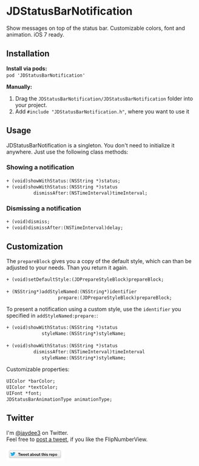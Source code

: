 # JDStatusBarNotification

Show messages on top of the status bar. Customizable colors, font and animation. iOS 7 ready.

## Installation

**Install via pods:**  
`pod 'JDStatusBarNotification'`

**Manually:**  

1. Drag the `JDStatusBarNotification/JDStatusBarNotification` folder into your project.
2. Add `#include "JDStatusBarNotification.h"`, where you want to use it

## Usage

JDStatusBarNotification is a singleton. You don't need to initialize it anywhere.
Just use the following class methods:

### Showing a notification

    + (void)showWithStatus:(NSString *)status;
    + (void)showWithStatus:(NSString *)status
              dismissAfter:(NSTimeInterval)timeInterval;

### Dismissing a notification

    + (void)dismiss;
    + (void)dismissAfter:(NSTimeInterval)delay;

## Customization

The `prepareBlock` gives you a copy of the default style, which can than be adjusted to your needs. Than you return it again.

    + (void)setDefaultStyle:(JDPrepareStyleBlock)prepareBlock;
    
    + (NSString*)addStyleNamed:(NSString*)identifier
                       prepare:(JDPrepareStyleBlock)prepareBlock;

To present a notification using a custom style, use the `identifier` you specified in `addStyleNamed:prepare:`:
               
    + (void)showWithStatus:(NSString *)status
                 styleName:(NSString*)styleName;
                 
    + (void)showWithStatus:(NSString *)status
              dismissAfter:(NSTimeInterval)timeInterval
                 styleName:(NSString*)styleName;

Customizable properties:

    UIColor *barColor;
    UIColor *textColor;
    UIFont *font;
    JDStatusBarAnimationType animationType;


## Twitter

I'm [@jaydee3](http://twitter.com/jaydee3) on Twitter.  
Feel free to [post a tweet](https://twitter.com/intent/tweet?button_hashtag=JDStatusBarNotification&text=Simple%20and%20customizable%20statusbar%20notifications%20for%20iOS!%20Check%20it%20out.%20https://github.com/jaydee3/JDStatusBarNotification&via=jaydee3), if you like the FlipNumberView.  

[![TweetButton](gfx/tweetbutton.png "Tweet")](https://twitter.com/intent/tweet?button_hashtag=JDStatusBarNotification&text=Simple%20and%20customizable%20statusbar%20notifications%20for%20iOS!%20Check%20it%20out.%20https://github.com/jaydee3/JDStatusBarNotification&via=jaydee3)
